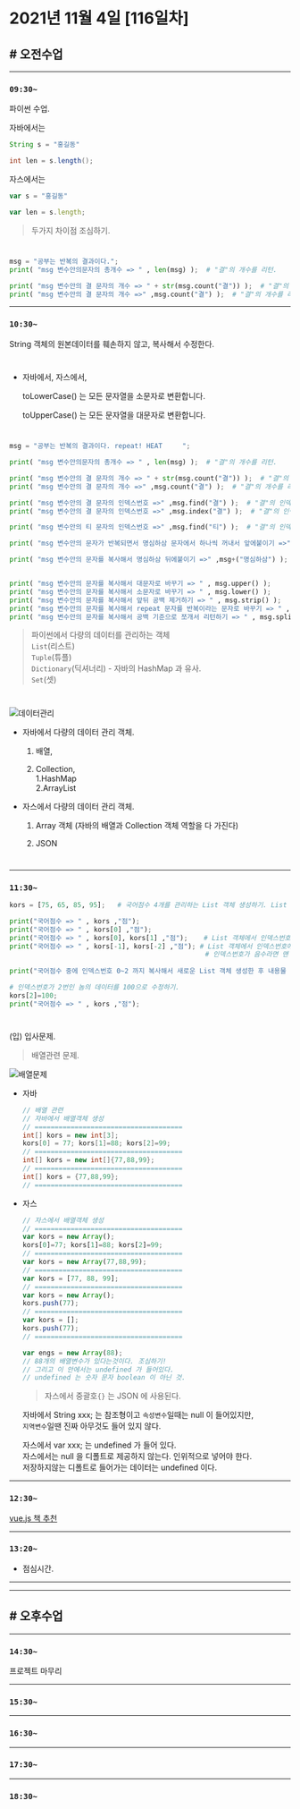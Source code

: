 # 2021년 11월 4일 [116일차]

## # 오전수업
----
### `09:30~`

파이썬 수업.   

자바에서는    
```java
String s = "홍길동"

int len = s.length();
```

자스에서는      
```javascript
var s = "홍길동"

var len = s.length;
```

> 두가지 차이점 조심하기.   

#

```python
msg = "공부는 반복의 결과이다.";
print( "msg 변수안의문자의 총개수 => " , len(msg) );  # "결"의 개수를 리턴.

print( "msg 변수안의 결 문자의 개수 => " + str(msg.count("결")) );  # "결"의 개수를 리턴.
print( "msg 변수안의 결 문자의 개수 =>" ,msg.count("결") );  # "결"의 개수를 리턴.
```

----
### `10:30~`

String 객체의 원본데이터를 훼손하지 않고, 복사해서 수정한다.  

#

- 자바에서, 자스에서,        

  toLowerCase() 는 모든 문자열을 소문자로 변환합니다.  

  toUpperCase() 는 모든 문자열을 대문자로 변환합니다.  

#


```python
msg = "공부는 반복의 결과이다. repeat! HEAT     ";

print( "msg 변수안의문자의 총개수 => " , len(msg) );  # "결"의 개수를 리턴.

print( "msg 변수안의 결 문자의 개수 => " + str(msg.count("결")) );  # "결"의 개수를 리턴.
print( "msg 변수안의 결 문자의 개수 =>" ,msg.count("결") );  # "결"의 개수를 리턴.

print( "msg 변수안의 결 문자의 인덱스번호 =>" ,msg.find("결") );  # "결"의 인덱스번호를 리턴.
print( "msg 변수안의 결 문자의 인덱스번호 =>" ,msg.index("결") );  # "결"의 인덱스번호를 리턴.

print( "msg 변수안의 티 문자의 인덱스번호 =>" ,msg.find("티") );  # "결"의 인덱스번호를 리턴. 없는 문자는 -1 리턴.

print( "msg 변수안의 문자가 반복되면서 명심하삼 문자에서 하나씩 꺼내서 앞에붙이기 =>" ,msg.join("명심하삼") );  

print( "msg 변수안의 문자를 복사해서 명심하삼 뒤에붙이기 =>" ,msg+("명심하삼") );  


print( "msg 변수안의 문자를 복사해서 대문자로 바꾸기 => " , msg.upper() );
print( "msg 변수안의 문자를 복사해서 소문자로 바꾸기 => " , msg.lower() );
print( "msg 변수안의 문자를 복사해서 앞뒤 공백 제거하기 => " , msg.strip() );
print( "msg 변수안의 문자를 복사해서 repeat 문자를 반복이라는 문자로 바꾸기 => " , msg.replace("repeat", "반복") );
print( "msg 변수안의 문자를 복사해서 공백 기준으로 쪼개서 리턴하기 => " , msg.split(" ") );  # split 리턴값은 List(리스트) 이다.  
```
> 파이썬에서 다량의 데이터를 관리하는 객체  
> `List`(리스트)  
> `Tuple`(튜플)  
> `Dictionary`(딕셔너리) - 자바의 HashMap 과 유사.    
> `Set`(셋)   

#

![데이터관리](https://github.com/SungWoo0315/study-repository/blob/main/image-save/20211104%201104_python_%EB%8D%B0%EC%9D%B4%ED%84%B0%EA%B4%80%EB%A6%AC.png)     

- 자바에서 다량의 데이터 관리 객체.   

  1. 배열,    

  2. Collection,    
    1.HashMap  
    2.ArrayList         



- 자스에서 다량의 데이터 관리 객체.  

  1. Array 객체 (자바의 배열과 Collection 객체 역할을 다 가진다)   

  2. JSON   

#


----
### `11:30~`

```python
kors = [75, 65, 85, 95];   # 국어점수 4개를 관리하는 List 객체 생성하기. List 객체는 자스의 Array 객체와 비슷함.    

print("국어점수 => " , kors ,"점");     
print("국어점수 => " , kors[0] ,"점");  
print("국어점수 => " , kors[0], kors[1] ,"점");    # List 객체에서 인덱스번호에 해당하는 데이터 출력하기
print("국어점수 => " , kors[-1], kors[-2] ,"점"); # List 객체에서 인덱스번호에 해당하는 데이터 출력하기
                                                 # 인덱스번호가 음수라면 맨 위에서 시작한다.   
    
print("국어점수 중에 인덱스번호 0~2 까지 복사해서 새로운 List 객체 생성한 후 내용물 출력하기 => " , kors[0:3] );

# 인덱스번호가 2번인 놈의 데이터를 100으로 수정하기.   
kors[2]=100;
print("국어점수 => " , kors ,"점");     
```

#

(입) 입사문제.   
> 배열관련 문제.     

![배열문제](https://github.com/SungWoo0315/study-repository/blob/main/image-save/20211104%201158_%EB%B0%B0%EC%97%B4%EA%B4%80%EB%A0%A8%20%EB%AC%B8%EC%A0%9C.png)       

- 자바 
  ```java
  // 배열 관련  
  // 자바에서 배열객체 생성   
  // =====================================
  int[] kors = new int[3];
  kors[0] = 77; kors[1]=88; kors[2]=99;
  // =====================================
  int[] kors = new int[]{77,88,99};
  // =====================================
  int[] kors = {77,88,99};
  // =====================================
  ```

- 자스 
  ```javascript
  // 자스에서 배열객체 생성  
  // =====================================
  var kors = new Array();
  kors[0]=77; kors[1]=88; kors[2]=99;
  // =====================================
  var kors = new Array(77,88,99);
  // =====================================
  var kors = [77, 88, 99];
  // =====================================
  var kors = new Array(); 
  kors.push(77);
  // =====================================
  var kors = [];
  kors.push(77);
  // =====================================

  var engs = new Array(88);   
  // 88개의 배열변수가 있다는것이다. 조심하기!
  // 그리고 이 안에서는 undefined 가 들어있다.  
  // undefined 는 숫자 문자 boolean 이 아닌 것.  

  ```
  > 자스에서 중괄호`{}` 는 JSON 에 사용된다.   


  자바에서 String xxx; 는 참조형이고 `속성변수`일때는 null 이 들어있지만,  
  `지역변수`일땐 진짜 아무것도 들어 있지 않다.     

  자스에서 var xxx; 는 undefined 가 들어 있다.     
  자스에서는 null 을 디폴트로 제공하지 않는다. 인위적으로 넣어야 한다.   
  저장하지않는 디폴트로 들어가는 데이터는 undefined 이다.  

----
### `12:30~`

[vue.js 책 추천](http://www.yes24.com/Product/Goods/58206961?OzSrank=1)     

----
### `13:20~`

  - 점심시간.

---
---

## # 오후수업

---
### `14:30~`



프로젝트 마무리   






---
### `15:30~`









----
### `16:30~`








----
### `17:30~`








----
### `18:30~`
